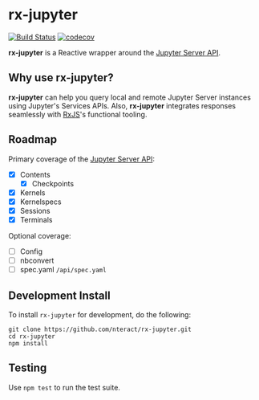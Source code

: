 # rx-jupyter

[![Build Status](https://travis-ci.org/nteract/rx-jupyter.svg?branch=master)](https://travis-ci.org/nteract/rx-jupyter)
[![codecov](https://codecov.io/gh/nteract/rx-jupyter/branch/master/graph/badge.svg)](https://codecov.io/gh/nteract/rx-jupyter)

**rx-jupyter** is a Reactive wrapper around the [Jupyter Server API].

## Why use rx-jupyter?

**rx-jupyter** can help you query local and remote Jupyter Server instances
using Jupyter's Services APIs. Also, **rx-jupyter** integrates responses
seamlessly with [RxJS]'s functional tooling.

## Roadmap

Primary coverage of the [Jupyter Server API]:

* [X] Contents
  * [X] Checkpoints
* [X] Kernels
* [X] Kernelspecs
* [X] Sessions
* [X] Terminals

Optional coverage:

* [ ] Config
* [ ] nbconvert
* [ ] spec.yaml `/api/spec.yaml`

## Development Install

To install `rx-jupyter` for development, do the following:

```
git clone https://github.com/nteract/rx-jupyter.git
cd rx-jupyter
npm install
```
## Testing

Use `npm test` to run the test suite.


[Jupyter Server API]: http://jupyter-api.surge.sh/
[RxJS]: http://reactivex.io

